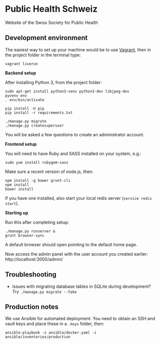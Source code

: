 Public Health Schweiz
=====================

Website of the Swiss Society for Public Health

## Development environment

The easiest way to set up your machine would be to use [Vagrant](https://vagrantup.com), then in the project folder in the terminal type:

```
vagrant liverun
```

**Backend setup**

After installing Python 3, from the project folder:

```
sudo apt-get install python3-venv python3-dev libjpeg-dev
pyvenv env
. env/bin/activate

pip install -U pip
pip install -r requirements.txt

./manage.py migrate
./manage.py createsuperuser
```

You will be asked a few questions to create an administrator account.

**Frontend setup**

You will need to have Ruby and SASS installed on your system, e.g.:

```
sudo yum install rubygem-sass
```

Make sure a recent version of node.js, then:

```
npm install -g bower grunt-cli
npm install
bower install
```

If you have one installed, also start your local redis server (`service redis start`).

**Starting up**

Run this after completing setup:

```
./manage.py runserver &
grunt browser-sync
```

A default browser should open pointing to the default home page.

Now access the admin panel with the user account you created earlier: http://localhost:3000/admin/

## Troubleshooting

- Issues with migrating database tables in SQLite during development? Try `./manage.py migrate --fake`

## Production notes

We use Ansible for automated deployment. You need to obtain an SSH and vault keys and place these in a `.keys` folder, then:

```
ansible-playbook -s ansible/docker.yaml -i ansible/inventories/production
```

